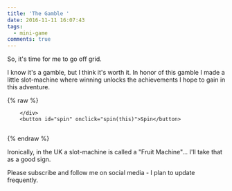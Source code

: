 ```yaml
---
title: 'The Gamble '
date: 2016-11-11 16:07:43
tags:
  - mini-game
comments: true
---
```

So, it's time for me to go off grid.

I know it's a gamble, but I think it's worth it.  In honor of this gamble I made a little slot-machine where winning unlocks the achievements I hope to gain in this adventure.

{% raw %}
<div id="slot-holder">		
<div id="slot" class="screen">

		</div>     
		<button id="spin" onclick="spin(this)">Spin</button>

<svg width="1" height="1" version="1.1" xmlns="http://www.w3.org/2000/svg" xmlns:xlink="http://www.w3.org/1999/xlink">
    <defs>
        <filter id="blur">
            <feGaussianBlur in="SourceGraphic" stdDeviation="0 20" />
        </filter>
              <filter id="blur2">
            <feGaussianBlur in="SourceGraphic" stdDeviation="0 10" />
        </filter>
              <filter id="blur3">
            <feGaussianBlur in="SourceGraphic" stdDeviation="0 3" />
        </filter>
    </defs>
</svg>
</div>

<script>
(function(){

var $scope = {},
  animationEnd = ['webkitTransitionEnd', 'mozTransitionEnd', 'oTransitionEnd', 'msTransitionEnd', 'transitionEnd'];
$scope.spinrows = 20;
$scope.spintime = 800;
$scope.localslot = {
  "title": "",
  "symbols": [{
    "win": "Independence",
    "icon": "fa fa-truck",
    "name": "A"
  }, {
    "win": "A Mortgage Free Home",
    "icon": "fa fa-home",
    "name": "B"
  }, {
    "win": "Modern Comforts",
    "icon": "fa fa-bathtub",
    "name": "C"
  }, {
    "win": "Life Direction",
    "icon": "fa fa-map-signs",
    "name": "D"
  }, {
    "win": "Financial Security",
    "icon": "fa fa-bank",
    "name": "E"
  }, {
    "win": "Healthy Food",
    "icon": "fa fa-cutlery",
    "name": "F"
  }, {
    "win": "Respect for Nature",
    "icon": "fa fa-leaf",
    "name": "G"
  }],
  "paylines": [
    [
      [
        0, 0
      ],
      [
        1, 0
      ],
      [
        2, 0
      ]
    ],
    [
      [
        0, 1
      ],
      [
        1, 1
      ],
      [
        2, 1
      ]
    ],
    [
      [
        0, 2
      ],
      [
        1, 2
      ],
      [
        2, 2
      ]
    ],
    [
      [
        0, 0
      ],
      [
        1, 1
      ],
      [
        2, 2
      ]
    ],
    [
      [
        0, 2
      ],
      [
        1, 1
      ],
      [
        2, 0
      ]
    ],
    [
      [
        2, 2
      ],
      [
        1, 1
      ],
      [
        0, 0
      ]
    ],
    [
      [
        0, 2
      ],
      [
        1, 1
      ],
      [
        2, 2
      ]
    ],
    [
      [
        0, 0
      ],
      [
        1, 1
      ],
      [
        2, 0
      ]
    ],
    [
      [
        0, 1
      ],
      [
        1, 0
      ],
      [
        2, 1
      ]
    ],
    [
      [
        0, 1
      ],
      [
        1, 2
      ],
      [
        2, 1
      ]
    ]
  ],
  "combos": [
    ["A", "A", "A"],
    ["B", "B", "B"],
    ["C", "C", "C"],
    ["D", "D", "D"],
    ["E", "E", "E"],
    ["F", "F", "F"],
    ["G", "G", "G"]
  ],
  "columns": 3,
  "rows": 3
}

function createcell(dest, r) {
  if (dest === undefined) return null;
  var div = document.createElement('div'),

    rand = ~~(Math.random() * $scope.localslot.symbols.length);

  div.classList.add('cell');
  div.classList.add($scope.localslot.symbols[rand].name);
  div.setAttribute('data', $scope.localslot.symbols[rand].name);
  div.classList.add('r' + r);
  div.innerHTML = '<div class="' + $scope.localslot.symbols[rand].icon + '"></div>';
  div.dataset.win = $scope.localslot.symbols[rand].win;
  dest.appendChild(div);
  return div.cloneNode(true);
}

var isfirst = true;

function drawmachine() {
  var i, j, spinners = document.getElementsByClassName('spinner'),
    transfer;

  if (isfirst) {
    var spinner, transfer;
    for (var i = 0; i < $scope.localslot.columns; i++) {
      //Create the spinners
      spinner = document.createElement('div');
      spinner.setAttribute('class', 'spinner spinner-' + i);
      transfer = document.createElement('div');
      transfer.setAttribute('class', 'top');
      spinner.appendChild(transfer);
      transfer = document.createElement('div');
      transfer.setAttribute('class', 'middle');
      spinner.appendChild(transfer);
      transfer = document.createElement('div');
      transfer.setAttribute('class', 'bottom');
      transfer.classList.add('c' + i);
      spinner.appendChild(transfer);

      if (i === $scope.localslot.columns - 1) {
        for (j = 0; j < animationEnd.length; j++) {
          spinner.addEventListener(animationEnd[j], checkwinner);
        }
      }
      document.getElementById('slot').appendChild(spinner);
    }

    for (var i = 0; i < spinners.length; i++) {
      for (var j = 0; j < $scope.localslot.rows; j++) {
        //create identical children on bottom and top
        spinners[i].children[2].appendChild(createcell(spinners[i].children[0], j));
      }
    }
  } else {
    [].slice.call(spinners).forEach(function(v){
      v.style.transition = 'none';
      v.style.transform = 'translate3d(0,0,0)';
      //empty the top
      v.children[0].innerHTML = '';

      //Grab the bottom cells and add them to the top
      transfer = v.children[2].children;
      while (transfer.length > 0) {
        v.children[0].appendChild(transfer[0]);
      }

      //empty middle and bottom
      v.children[1].innerHTML = '';
      v.children[2].innerHTML = '';      
    })

  }

  //Add Cells to the middle
  for (var i = 0; i < spinners.length; i++) {
    for (var j = 0; j < $scope.spinrows; j++) {
      createcell(spinners[i].children[1], 'm');
    }
  }

  if (isfirst) {
    isfirst = false;
    return;
  }

  for (var i = 0; i < spinners.length; i++) {
    for (var j = 0; j < $scope.localslot.rows; j++) {
      createcell(spinners[i].children[2], j);
    }
  }

  function checkwinner() {
    var winarray = [],
      i, j, divs, results = [];

    for (i = 0; i < $scope.localslot.paylines.length; i++) {
      winarray.push({
        divs: $scope.localslot.paylines[i].map(
          function(v, j) {
            return document.querySelector(['.c', v[0], ' .r', v[1]].join(''));
          }),
        combo: $scope.localslot.paylines[i].map(
          function(v, j) {
            return document.querySelector(['.c', v[0], ' .r', v[1]].join('')).getAttribute('data');
          }).toString()
      });

    }

    for (i = 0; i < winarray.length; i++) {
      results = $scope.localslot.combos.map(function(v) {
        return v.toString() === winarray[i].combo;
      });
      if (results.indexOf(true) !== -1) {
        for (j = 0; j < winarray[i].divs.length; j++) {
          var child = winarray[i].divs[j].childNodes[0];
          child.classList.add('animated');
          child.classList.add('rubberBand');
          winarray[i].divs[j].style.color = 'black';
          winarray[i].divs[j].style.borderColor = 'black';
          winarray[i].divs[j].style.backgroundColor = '#FFEB3B'
        }

        if(window.swal){
          swal({title: winarray[i].divs[0].dataset.win,
            text: 'Achievement Unlocked!',
            type: 'success',
            animation: false});

            $scope.localslot.symbols = $scope.localslot.symbols.filter(function(v){
              return v.win != winarray[i].divs[0].dataset.win
            });

            if($scope.localslot.symbols.length == 0){
              setTimeout(function() {
                $('#slot-holder').slideUp(1000, function(){
                });
                document.getElementById('slot-holder').classList.add('animated')
                document.getElementById('slot-holder').classList.add('zoomOut')
              }, 2000);
            }
        }
      }
    }
  };

  function spinreed(i) {
    spinners[i].style.transition = ['all ', (i + 1) * $scope.spintime, 'ms cubic-bezier(0.21, -0.19, 0.6, 1)'].join('');
    setTimeout(function() {
      spinners[i].style.transform = ['translate3d(0,', -offheight, 'px,0)'].join('');
    }, 100);
  };

  setTimeout(function() {
    for (var i = 0; i < spinners.length; i++) {
      spinreed(i);
    }
  }, 100);
}

window.spin = function(self) {
  var winners = document.getElementsByClassName('glyphicon');
  for (var i = 0; i < winners.length; i++) {
      winners[i].classList.remove('animated');
  }
  setTimeout(drawmachine);
}

drawmachine();
var offheight = document.getElementsByClassName('top')[0].clientHeight + document.getElementsByClassName('middle')[0].clientHeight + 6;
})();
</script>
{% endraw %}

Ironically, in the UK a slot-machine is called a "Fruit Machine"... I'll take that as a good sign.

Please subscribe and follow me on social media - I plan to update frequently.
